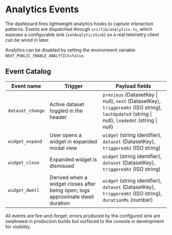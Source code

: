 # Analytics Events

The dashboard fires lightweight analytics hooks to capture interaction patterns. Events are dispatched through `src/lib/analytics.ts`, which exposes a configurable sink (`setAnalyticsSink`) so a real telemetry client can be wired in later.

Analytics can be disabled by setting the environment variable `NEXT_PUBLIC_ENABLE_ANALYTICS=false`.

## Event Catalog

| Event name       | Trigger                                    | Payload fields                                                                 |
| ---------------- | ------------------------------------------- | ------------------------------------------------------------------------------ |
| `dataset_change` | Active dataset toggled in the header        | `previous` (DatasetKey \| null), `next` (DatasetKey), `triggeredAt` (ISO string), `lastUpdated` (string \| null), `loadedAt` (string \| null) |
| `widget_expand`  | User opens a widget in expanded modal view  | `widget` (string identifier), `dataset` (DatasetKey), `triggeredAt` (ISO string) |
| `widget_close`   | Expanded widget is dismissed                | `widget` (string identifier), `dataset` (DatasetKey), `triggeredAt` (ISO string) |
| `widget_dwell`   | Derived when a widget closes after being open; logs approximate dwell duration | `widget` (string identifier), `dataset` (DatasetKey), `triggeredAt` (ISO string), `durationMs` (number) |

All events are fire-and-forget; errors produced by the configured sink are swallowed in production builds but surfaced to the console in development for visibility.
